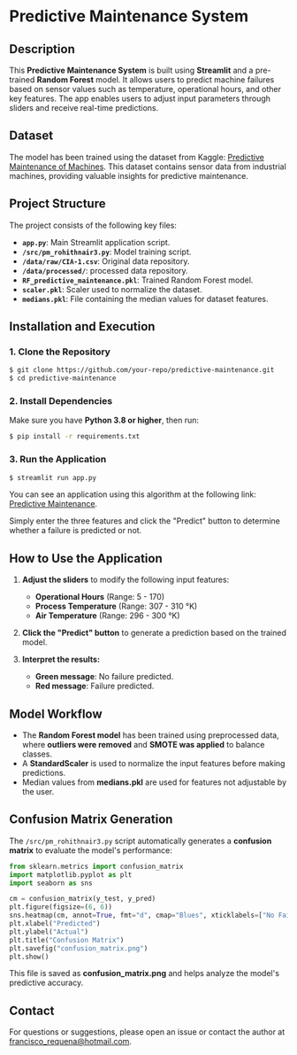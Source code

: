 # Predictive Maintenance System

## Description
This **Predictive Maintenance System** is built using **Streamlit** and a pre-trained **Random Forest** model. It allows users to predict machine failures based on sensor values such as temperature, operational hours, and other key features. The app enables users to adjust input parameters through sliders and receive real-time predictions.

## Dataset
The model has been trained using the dataset from Kaggle: [Predictive Maintenance of Machines](https://www.kaggle.com/datasets/nair26/predictive-maintenance-of-machines/data). This dataset contains sensor data from industrial machines, providing valuable insights for predictive maintenance.

## Project Structure
The project consists of the following key files:
- **`app.py`**: Main Streamlit application script.
- **`/src/pm_rohithnair3.py`**: Model training script.
- **`/data/raw/CIA-1.csv`**: Original data repository.
- **`/data/processed/`**: processed data repository.
- **`RF_predictive_maintenance.pkl`**: Trained Random Forest model.
- **`scaler.pkl`**: Scaler used to normalize the dataset.
- **`medians.pkl`**: File containing the median values for dataset features.

## Installation and Execution

### 1. Clone the Repository
```bash
$ git clone https://github.com/your-repo/predictive-maintenance.git
$ cd predictive-maintenance
```

### 2. Install Dependencies
Make sure you have **Python 3.8 or higher**, then run:
```bash
$ pip install -r requirements.txt
```

### 3. Run the Application
```bash
$ streamlit run app.py
```
You can see an application using this algorithm at the following link: [Predictive Maintenance](https://predictivemaintenancerequena.streamlit.app/). 

Simply enter the three features and click the "Predict" button to determine whether a failure is predicted or not.

## How to Use the Application
1. **Adjust the sliders** to modify the following input features:
   - **Operational Hours** (Range: 5 - 170)
   - **Process Temperature** (Range: 307 - 310 °K)
   - **Air Temperature** (Range: 296 - 300 °K)

2. **Click the "Predict" button** to generate a prediction based on the trained model.
3. **Interpret the results:**
   - **Green message**: No failure predicted.
   - **Red message**: Failure predicted.

## Model Workflow
- The **Random Forest model** has been trained using preprocessed data, where **outliers were removed** and **SMOTE was applied** to balance classes.
- A **StandardScaler** is used to normalize the input features before making predictions.
- Median values from **medians.pkl** are used for features not adjustable by the user.

## Confusion Matrix Generation
The `/src/pm_rohithnair3.py` script automatically generates a **confusion matrix** to evaluate the model's performance:
```python
from sklearn.metrics import confusion_matrix
import matplotlib.pyplot as plt
import seaborn as sns

cm = confusion_matrix(y_test, y_pred)
plt.figure(figsize=(6, 6))
sns.heatmap(cm, annot=True, fmt="d", cmap="Blues", xticklabels=["No Failure", "Failure"], yticklabels=["No Failure", "Failure"])
plt.xlabel("Predicted")
plt.ylabel("Actual")
plt.title("Confusion Matrix")
plt.savefig("confusion_matrix.png")
plt.show()
```
This file is saved as **confusion_matrix.png** and helps analyze the model's predictive accuracy.

## Contact
For questions or suggestions, please open an issue or contact the author at [francisco_requena@hotmail.com](mailto:francisco_requena@hotmail.com).

